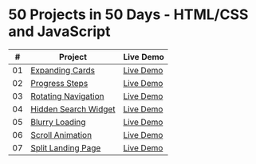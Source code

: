 # 50 Projects in 50 Days - HTML/CSS and JavaScript

|  #  | Project                                                                                                                     | Live Demo                                                                         |
| :-: | --------------------------------------------------------------------------------------------------------------------------- | --------------------------------------------------------------------------------- |
| 01  | [Expanding Cards](https://github.com/hey-aman/50ProjectsIn50Days/tree/main/01Day1-ExpandingCards)                           | [Live Demo](https://aman-sah.github.io/01Day1-ExpandingCards/)                    |
| 02  | [Progress Steps](https://github.com/hey-aman/50ProjectsIn50Days/commit/0659ba00ac1f2654ca06d7f65ead6fde4091b9f9)            | [Live Demo](https://aman-sah.github.io/02Day2-ProgressSteps/)                     |  
| 03  | [Rotating Navigation](https://github.com/hey-aman/50ProjectsIn50Days/commit/e6fa839978ae543412033b8e1a842afdde36023c)       | [Live Demo](https://aman-sah.github.io/RotatingNavigation/)                       |
| 04  | [Hidden Search Widget](https://github.com/hey-aman/50ProjectsIn50Days/commit/8c648f908fac02db18561aed898175ea6e3fbd91)      | [Live Demo](https://aman-sah.github.io/04Day4-HiddenSearchWidget/)                |
| 05  | [Blurry Loading](https://github.com/hey-aman/50ProjectsIn50Days/commit/667cd710cf9a7a2396ad1f860405b3b700d4919f)            | [Live Demo](https://aman-sah.github.io/Blurry-Loading/)                           |
| 06  | [Scroll Animation](https://github.com/hey-aman/50ProjectsIn50Days/commit/e858e4c19a29ea02a22d43b9779545217e486edc)          | [Live Demo](https://aman-sah.github.io/Scroll-Animation/)                         |
| 07  | [Split Landing Page]()                                                                                                      |[Live Demo]()                                                                      |
